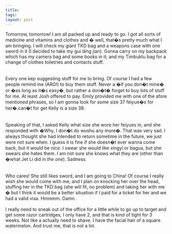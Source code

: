 ```yaml
---
title: 
tags: 
layout: post
---
```

Tomorrow, tomorrow!  I am all packed up and ready to go.  I got all sorts of medicine and vitamins and clothes and � well, that�s pretty much what I am bringing.  I will check my giant TKD bag and a weapons case with one sword in it (I decided to take my gui ding jian).  Gonna carry on my backpack which has my camera bag and some books in it; and my Timbuktu bag for a change of clothes toiletries and contacts stuff.   <br /><br />Every one kep suggesting stuff for me to bring.  Of course I had a few people remind me (ARG!) to buy them stuff.  Never a �if you don�t mine� or �as long as it�s easy�, but rather a don�t� forget to buy lots of stuff for me.  At least Josh offered to pay.  Emily provided me with one of the afore mentioned phrases, so I am gonna look for some size 37 feiyue�s for her�.can�t for get Kelly is a size 38.  <br /><br />Speaking of that, I asked Kelly what size she wore her feiyues in, and she responded with �Why, I don�t do wushu any more�.  That was very sad.  I always thought she had intended to return sometime in the future, we just were not sure when.  I guess it is fine if she doesn�t ever wanna come back, but it would be nice.  I swear she would like xingyi or bagua, but she swears she hates them.  I am not sure she knows what they are (other than �what Jet Li did in <i>the one</i>).  Sadness.  <br /><br />Who cares!  She still likes sword, and I am going to China!  Of course I really wish she would come with me, and I plan on knocking her over the head, stuffing her in the TKD bag (she will fit, no problem) and taking her with me � but I think it would be a better situation if I paid for a ticket for her and we had a valid visa.  Hmmmm.  Damn.<br /><br />I really need to sneak out of the office for a little while to go up to target and get some razor cartridges, I only have 2, and that is kind of tight for 3 weeks.  Not like a actually need to shave.  I have the facial hair of a square watermelon.  And trust me, that is not a lot.<br />

